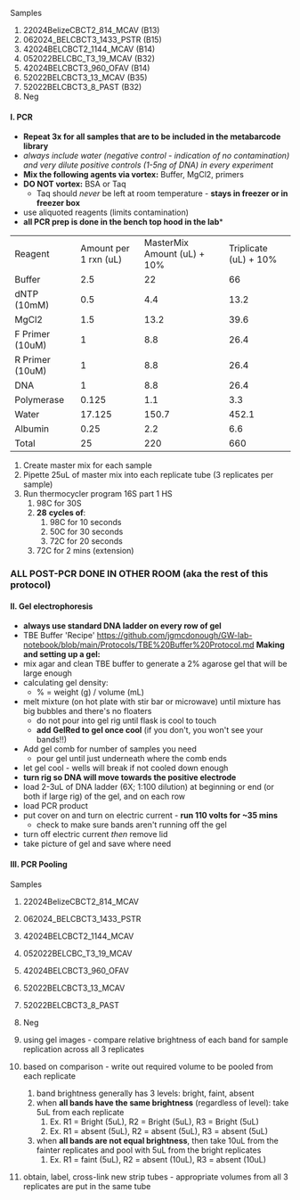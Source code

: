 Samples
1. 22024BelizeCBCT2_814_MCAV (B13)
2. 062024_BELCBCT3_1433_PSTR (B15)
3. 42024BELCBCT2_1144_MCAV (B14)
4. 052022BELCBC_T3_19_MCAV (B32)
5. 42024BELCBCT3_960_OFAV (B14)
6. 52022BELCBCT3_13_MCAV (B35)
7. 52022BELCBCT3_8_PAST (B32)
8. Neg

#### I. PCR

- **Repeat 3x for all samples that are to be included in the metabarcode library**
- *always include water (negative control - indication of no contamination) and very dilute positive controls (1-5ng of DNA) in every experiment*
- **Mix the following agents via vortex:** Buffer, MgCl2, primers
- **DO NOT vortex:** BSA or Taq
	- Taq should *never* be left at room temperature - **stays in freezer or in freezer box**
- use aliquoted reagents (limits contamination)
- **all PCR prep is done in the bench top hood in the lab***

|                 |                       |                             |                       |
| --------------- | --------------------- | --------------------------- | --------------------- |
| Reagent         | Amount per 1 rxn (uL) | MasterMix Amount (uL) + 10% | Triplicate (uL) + 10% |
| Buffer          | 2.5                   | 22                          | 66                    |
| dNTP (10mM)     | 0.5                   | 4.4                         | 13.2                  |
| MgCl2           | 1.5                   | 13.2                        | 39.6                  |
| F Primer (10uM) | 1                     | 8.8                         | 26.4                  |
| R Primer (10uM) | 1                     | 8.8                         | 26.4                  |
| DNA             | 1                     | 8.8                         | 26.4                  |
| Polymerase      | 0.125                 | 1.1                         | 3.3                   |
| Water           | 17.125                | 150.7                       | 452.1                 |
| Albumin         | 0.25                  | 2.2                         | 6.6                   |
| Total           | 25                    | 220                         | 660                   |
1. Create master mix for each sample
2. Pipette 25uL of master mix into each replicate tube (3 replicates per sample)
3. Run thermocycler program 16S part 1 HS
	1. 98C for 30S
	2. **28** **cycles of**:
		1. 98C for 10 seconds
		2. 50C for 30 seconds
		3. 72C for 20 seconds
	3. 72C for 2 mins (extension)

### **ALL POST-PCR DONE IN OTHER ROOM (aka the rest of this protocol)**

#### II. Gel electrophoresis
- **always use standard DNA ladder on every row of gel**
- TBE Buffer 'Recipe' https://github.com/jgmcdonough/GW-lab-notebook/blob/main/Protocols/TBE%20Buffer%20Protocol.md
 **Making and setting up a gel:**
- mix agar and clean TBE buffer to generate a 2% agarose gel that will be large enough 
- calculating gel density:
	- % = weight (g) / volume (mL)
- melt mixture (on hot plate with stir bar or microwave) until mixture has big bubbles and there's no floaters
	- do not pour into gel rig until flask is cool to touch
	- **add GelRed to gel once cool** (if you don't, you won't see your bands!!)
- Add gel comb for number of samples you need
	- pour gel until just underneath where the comb ends
- let gel cool - wells will break if not cooled down enough
- **turn rig so DNA will move towards the positive electrode**
- load 2-3uL of DNA ladder (6X; 1:100 dilution) at beginning or end (or both if large rig) of the gel, and on each row
- load PCR product 
- put cover on and turn on electric current - **run 110 volts for ~35 mins**
	- check to make sure bands aren't running off the gel
- turn off electric current *then* remove lid
- take picture of gel and save where need

#### III. PCR Pooling

Samples
1. 22024BelizeCBCT2_814_MCAV
2. 062024_BELCBCT3_1433_PSTR
3. 42024BELCBCT2_1144_MCAV
4. 052022BELCBC_T3_19_MCAV
5. 42024BELCBCT3_960_OFAV
6. 52022BELCBCT3_13_MCAV
7. 52022BELCBCT3_8_PAST
8. Neg


1. using gel images - compare relative brightness of each band for sample replication across all 3 replicates
2. based on comparison - write out required volume to be pooled from each replicate
	1. band brightness generally has 3 levels: bright, faint, absent
	2. when **all bands have the same brightness** (regardless of level): take 5uL from each replicate
		1. Ex. R1 = Bright (5uL), R2 = Bright (5uL), R3 = Bright (5uL)
		2. Ex. R1 = absent (5uL), R2 = absent (5uL), R3 = absent (5uL)
	3. when **all bands are not equal brightness**, then take 10uL from the fainter replicates and pool with 5uL from the bright replicates
		1. Ex. R1 = faint (5uL), R2 = absent (10uL), R3 = absent (10uL)
3. obtain, label, cross-link new strip tubes - appropriate volumes from all 3 replicates are put in the same tube


